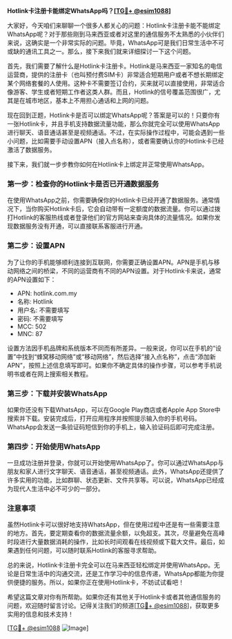 **Hotlink卡注册卡能绑定WhatsApp吗？[[TG💪+ @esim1088](https://t.me/s/esim1088)]**

大家好，今天咱们来聊聊一个很多人都关心的问题：Hotlink卡注册卡能不能绑定WhatsApp呢？对于那些刚到马来西亚或者对这里的通信服务不太熟悉的小伙伴们来说，这确实是一个非常实际的问题。毕竟，WhatsApp可是我们日常生活中不可或缺的通讯工具之一。那么，接下来我们就来详细探讨一下这个问题。

首先，我们需要了解什么是Hotlink卡注册卡。Hotlink是马来西亚一家知名的电信运营商，提供的注册卡（也叫预付费SIM卡）非常适合短期用户或者不想长期绑定某个网络套餐的人使用。这种卡不需要签订合约，买来就可以直接使用，非常适合像游客、学生或者短期工作者这类人群。而且，Hotlink的信号覆盖范围很广，尤其是在城市地区，基本上不用担心通话和上网的问题。

现在回到正题，Hotlink卡是否可以绑定WhatsApp呢？答案是可以的！只要你有一张Hotlink卡，并且手机支持数据流量功能，那么你就完全可以使用WhatsApp进行聊天、语音通话甚至是视频通话。不过，在实际操作过程中，可能会遇到一些小问题，比如需要手动设置APN（接入点名称），或者需要确认你的Hotlink卡已经激活了数据服务。

接下来，我们就一步步教你如何在Hotlink卡上绑定并正常使用WhatsApp。

### 第一步：检查你的Hotlink卡是否已开通数据服务

在使用WhatsApp之前，你需要确保你的Hotlink卡已经开通了数据服务。通常情况下，当你购买Hotlink卡后，它会自动带有一定额度的数据流量。你可以通过拨打Hotlink的客服热线或者登录他们的官方网站来查询具体的流量情况。如果你发现数据服务没有开通，可以直接联系客服进行开通。

### 第二步：设置APN

为了让你的手机能够顺利连接到互联网，你需要正确设置APN。APN是手机与移动网络之间的桥梁，不同的运营商有不同的APN设置。对于Hotlink卡来说，通常的APN设置如下：

- APN: hotlink.com.my
- 名称: Hotlink
- 用户名: 不需要填写
- 密码: 不需要填写
- MCC: 502
- MNC: 87

设置方法因手机品牌和系统版本不同而有所差异。一般来说，你可以在手机的“设置”中找到“蜂窝移动网络”或“移动网络”，然后选择“接入点名称”，点击“添加新APN”，按照上述信息填写即可。如果你不确定具体的操作步骤，可以参考手机说明书或者在网上搜索相关教程。

### 第三步：下载并安装WhatsApp

如果你还没有下载WhatsApp，可以在Google Play商店或者Apple App Store中搜索并下载。安装完成后，打开应用程序并按照提示输入你的手机号码。WhatsApp会发送一条验证码短信到你的手机上，输入验证码后即可完成注册。

### 第四步：开始使用WhatsApp

一旦成功注册并登录，你就可以开始使用WhatsApp了。你可以通过WhatsApp与朋友和家人进行文字聊天、语音通话，甚至视频通话。此外，WhatsApp还提供了许多实用的功能，比如群聊、状态更新、文件共享等。可以说，WhatsApp已经成为现代人生活中必不可少的一部分。

### 注意事项

虽然Hotlink卡可以很好地支持WhatsApp，但在使用过程中还是有一些需要注意的地方。首先，要定期查看你的数据流量余额，以免超支。其次，尽量避免在高峰时段进行大量数据消耗的操作，比如长时间观看在线视频或下载大文件。最后，如果遇到任何问题，可以随时联系Hotlink的客服寻求帮助。

总的来说，Hotlink卡注册卡完全可以在马来西亚轻松绑定并使用WhatsApp。无论是日常生活中的沟通交流，还是工作学习中的信息传递，WhatsApp都能为你提供便捷的服务。所以，如果你正在使用Hotlink卡，不妨试试看吧！

希望这篇文章对你有所帮助。如果你还有其他关于Hotlink卡或者其他通信服务的问题，欢迎随时留言讨论。记得关注我们的频道[[TG💪+ @esim1088](https://t.me/s/esim1088)]，获取更多实用的信息和技术支持！

[[TG💪+ @esim1088](https://t.me/s/esim1088) ![Image](https://i.postimg.cc/4NQfJmqS/Snipaste-2025-05-13-00-14-12.png)]